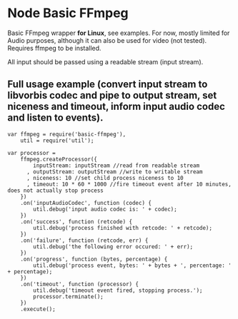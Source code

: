 Node Basic FFmpeg
==================

Basic FFmpeg wrapper __for Linux__, see examples. For now, mostly limited for Audio purposes, although it can also be used for video (not tested). Requires ffmpeg to be installed.

All input should be passed using a readable stream (input stream).

Full usage example (convert input stream to libvorbis codec and pipe to output stream, set niceness and timeout, inform input audio codec and listen to events). 
------------------

    var ffmpeg = require('basic-ffmpeg'),
        util = require('util');
        
    var processor = 
        ffmpeg.createProcessor({
            inputStream: inputStream //read from readable stream
          , outputStream: outputStream //write to writable stream
          , niceness: 10 //set child process niceness to 10
          , timeout: 10 * 60 * 1000 //fire timeout event after 10 minutes, does not actually stop process
        })
        .on('inputAudioCodec', function (codec) {
            util.debug('input audio codec is: ' + codec);
        })
        .on('success', function (retcode) {
            util.debug('process finished with retcode: ' + retcode);
        })
        .on('failure', function (retcode, err) {
            util.debug('the following error occured: ' + err);
        })
        .on('progress', function (bytes, percentage) {
            util.debug('process event, bytes: ' + bytes + ', percentage: ' + percentage);
        })
        .on('timeout', function (processor) {
            util.debug('timeout event fired, stopping process.');
            processor.terminate();
        })
        .execute();
